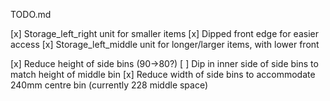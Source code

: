 TODO.md

[x] Storage_left_right unit for smaller items
[x] Dipped front edge for easier access
[x] Storage_left_middle unit for longer/larger items, with lower front

[x] Reduce height of side bins (90->80?)
[ ] Dip in inner side of side bins to match height of middle bin
[x] Reduce width of side bins to accommodate 240mm centre bin 
    (currently 228 middle space)

